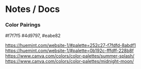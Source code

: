 # Notes / Docs

### Color Pairings

#f7f7f5
#4d9797, #eabe82

https://huemint.com/website-1/#palette=252c27-f7fdfd-8abdf1
https://huemint.com/website-1/#palette=0b192c-fffdff-228b8f
https://www.canva.com/colors/color-palettes/summer-splash/
https://www.canva.com/colors/color-palettes/midnight-moon/